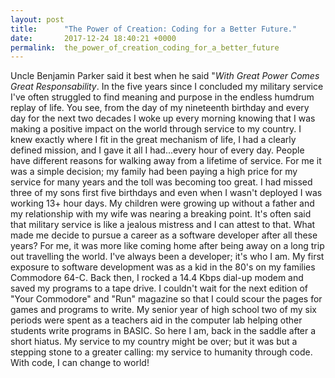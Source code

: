 ```yaml
---
layout: post
title:      "The Power of Creation: Coding for a Better Future."
date:       2017-12-24 18:40:21 +0000
permalink:  the_power_of_creation_coding_for_a_better_future
---
```



Uncle Benjamin Parker said it best  when he said "*With Great Power Comes Great Responsability*. In the five years since I concluded my military service I've often struggled to find meaning and purpose in the endless humdrum replay of life.  You see, from the day of my nineteenth birthday and every day for the next  two decades I woke up every morning knowing that I was making a positive impact on the world through service to my country. I knew exactly where I fit in the great mechanism of life, I had a clearly defined mission, and I gave it all I had...every hour of every day.  People have different reasons for walking away from a lifetime of service.  For me it was a simple decision; my family had been paying a high price for my service for many years and the toll was becoming too great.  I had missed three of my sons first five birthdays and even when I wasn't deployed I was working 13+ hour days.  My children were growing up without a father and my relationship with my wife was nearing a breaking point. It's often said that military service is like a jealous mistress and I can attest to that. What made me decide to pursue a career as a software developer after all these years?  For me, it was more like coming home after being away on a long trip out travelling the world. I've always been a developer; it's who I am.  My first exposure to software development was as a kid in the 80's on my families Commodore 64-C. Back then, I rocked a 14.4 Kbps dial-up modem and saved my programs to a tape drive.  I couldn't wait for the next edition of "Your Commodore" and "Run" magazine so that I could scour the pages for games and programs to write. My senior year of high school two of my six periods were spent as a teachers aid in the computer lab helping other students write programs in BASIC. So here I am, back in the saddle after a short hiatus. My service to my country might be over; but it was but a stepping stone to a greater calling: my service to humanity through code. With code, I can change to world! 

